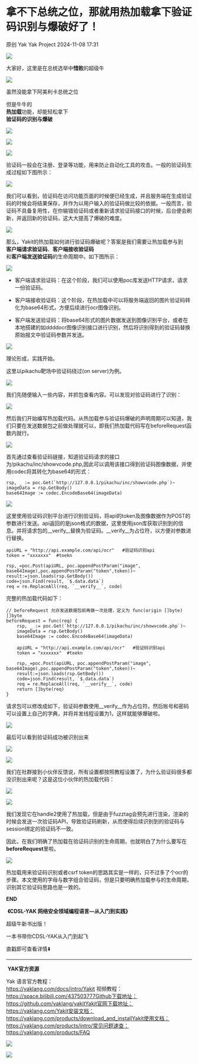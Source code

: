 #  拿不下总统之位，那就用热加载拿下验证码识别与爆破好了！   
原创 Yak  Yak Project   2024-11-08 17:31  
  
![](\articles\wechat2md-57d4b38fb5fac67b077017855ed50c43.gif)  
  
大家好，这里是在总统选举中**惜败**的超级牛  
  
![](\articles\wechat2md-f1b2e0388a2f03ef1566973c06848d57.png)  
  
虽然没能拿下阿美利卡总统之位  
  
但是牛牛的  
**热加载**功能，却能轻松拿下  
**验证码的识别与爆破**  
  
![](\articles\wechat2md-15188eeeaf0c79d60b92b341f1486886.jpeg)  
  
  
![](\articles\wechat2md-9a1fca0d6d160c150f933eaece35e23e.png)  
  
![](\articles\wechat2md-c1f79c63aacd87f977df3ac644e5761f.png)  
  
验证码一般会在注册、登录等功能，用来防止自动化工具的攻击。一般的验证码生成过程如下图所示：  
  
![](\articles\wechat2md-2eb12d7f85eb299c77f3dd6151794666.png)  
  
我们可以看到，验证码在访问功能页面的时候便已经生成，并且服务端在生成验证码的时候会将结果保存，并作为以用户输入的验证码做比较的依据。一般而言，验证码不具备复用性，在你输错验证码或者重新请求验证码接口的时候，后台便会刷新，并返回新的验证码，这大大提高了爆破的难度。  
  
![](\articles\wechat2md-f5b088e2dfd6190597b9696a177cab58.png)  
  
那么，Yakit的热加载如何进行验证码爆破呢？答案是我们需要让热加载参与到  
**客户端请求验证码**、**客户端接收验证码**  
和**客户端发送验证码**的生命周期中。如下图所示：  
  
![](\articles\wechat2md-bb53cf22379e0f1d33d7c5e79ddd4228.png)  
- 客户端请求验证码：在这个阶段，我们可以使用poc库发送HTTP请求，请求一份验证码。  
  
- 客户端接收验证码：这个阶段，在热加载中可以将服务端返回的图片验证码转化为base64形式，方便后续进行ocr图像识别。  
  
- 客户端发送验证码：将base64形式的图片数据发送到图像识别平台，或者在本地搭建的如ddddocr图像识别接口进行识别，然后将识别得到的验证码替换原始报文中验证码参数并发送。  
  
![](\articles\wechat2md-98dacf6ffcc356ff9d5a46ca629b4f34.png)  
  
理论形成，实践开始。  
  
这里以pikachu靶场中验证码绕过(on server)为例。  
  
![](\articles\wechat2md-7fb52f97c7ee3f907cd263bec850555a.png)  
  
我们先随便输入一些内容，并抓包查看内容。可以发现对验证码进行了识别：  
  
![](\articles\wechat2md-bca0d96cc8f7d2426574daed0c7ecafd.png)  
  
然后我们开始编写热加载代码。从热加载参与验证码爆破的声明周期可以知道，我们只要在发送数据包之前做处理就可以，即我们热加载代码写在beforeRequest函数内就行。  
  
![](\articles\wechat2md-13f432dc73840a405aab6cd096fe8e0d.png)  
  
首先通过查看验证码链接，知道验证码请求的接口为/pikachu/inc/showvcode.php,因此可以调用该接口得到验证码图像数据，并使用codec将其转化为base64的形式：  
```
rsp, _ := poc.Get(`http://127.0.0.1/pikachu/inc/showvcode.php`)~
imageData = rsp.GetBody()
base64Image := codec.EncodeBase64(imageData)
```  
  
![](\articles\wechat2md-a831ff85c3039ea3718dc367db431d28.png)  
  
这里使用验证码识别平台进行识别验证码，将api的token及图像数据作为POST的参数进行发送。api返回的是json格式的数据，这里使用json库获取识别到的信息。并将请求包的__verify__替换为验证码。__verify__为占位符，以方便对参数进行替换。  
```
apiURL = "http://api.example.com/api/ocr"   #验证码识别api
token = "xxxxxxx"  #toekn

rsp,_=poc.Post(apiURL, poc.appendPostParam("image", base64Image),poc.appendPostParam("token",token))~
result:=json.loads(rsp.GetBody())
code=json.Find(result, `$.data.data`)
req = re.ReplaceAll(req, `__verify__`, code)
```  
  
完整的热加载代码如下：  
```
// beforeRequest 允许发送数据包前再做一次处理，定义为 func(origin []byte) []byte
beforeRequest = func(req) {
    rsp, _ := poc.Get(`http://127.0.0.1/pikachu/inc/showvcode.php`)~
    imageData = rsp.GetBody()
    base64Image := codec.EncodeBase64(imageData)

    apiURL = "http://api.example.com/api/ocr"   #验证码识别api
    token = "xxxxxxx"  #toekn

    rsp,_=poc.Post(apiURL, poc.appendPostParam("image", base64Image),poc.appendPostParam("token",token))~
    result:=json.loads(rsp.GetBody())
    code=json.Find(result, `$.data.data`)
    req = re.ReplaceAll(req, `__verify__`, code)
    return []byte(req)
}
```  
  
请求包可以修改成如下，验证码参数使用__verify__作为占位符。然后账号和密码可以设置上自己的字典，并将并发线程设置为1，这样就能够爆破啦。  
  
![](\articles\wechat2md-913805fd14fa40dce649093a98cc97b2.png)  
  
最后可以看到验证码成功被识别出来  
  
![](\articles\wechat2md-b7b8768eb656293557cadbffc758d9e4.png)  
  
![](\articles\wechat2md-202cc2dd82f6bf09dbd40654c2894e5d.png)  
  
我们在社群接到小伙伴反馈说，所有设置都按照教程设置了，为什么验证码很多都没识别出来呢？这是这位小伙伴的热加载代码：  
  
![](\articles\wechat2md-635d535acc093f47dc606209531c5529.png)  
  
![](\articles\wechat2md-e6fe2fb6cc86255049b2ba8d993a96a7.png)  
  
我们发现它在handle2使用了热加载，但是由于fuzztag会预先进行渲染，渲染的时候会发送一次验证码API，导致验证码刷新，从而使得后续识别到的验证码与session绑定的验证码不一致。  
  
因此，在我们明确了热加载在验证码识别的生命周期，也就明白了为什么要写在**beforeRequest**里啦。  
  
![](\articles\wechat2md-dba49271ce3ba112432e5f27f19fc93e.png)  
  
热加载用来验证码识别或者csrf token的思路其实是一样的，只不过多了个ocr的步骤。本文使用的字母与数字组合验证码，但是只要明确热加载参与的生命周期，识别其它验证码思路也是一致的。  
  
  
**END**  
  
  
 **《CDSL-YAK 网络安全领域编程语言—从入门到实践》**  
  
超级牛新书出版！  
  
一本书带你CDSL-YAK从入门到起飞  
  
直戳即可查看详情⬇️  
  
  
  
****  
  
  
 **YAK官方资源**  
  
  
Yak 语言官方教程：  
https://yaklang.com/docs/intro/Yakit 视频教程：  
https://space.bilibili.com/437503777Github下载地址：  
https://github.com/yaklang/yakitYakit官网下载地址：  
https://yaklang.com/Yakit安装文档：  
https://yaklang.com/products/download_and_installYakit使用文档：  
https://yaklang.com/products/intro/常见问题速查：  
https://yaklang.com/products/FAQ  
  
![](\articles\wechat2md-382b711760574d429c6c8742ecfc1d9b.png)  
  
![](\articles\wechat2md-304b45488320344b4c7cdbd5759ee4e8.gif)  
  
  
  
